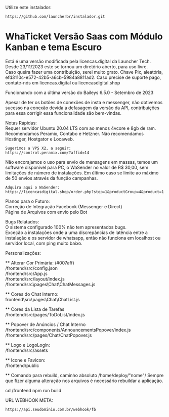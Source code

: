 Utilize este instalador:

```
https://github.com/launcherbr/instalador.git

```

# WhaTicket Versão Saas com Módulo Kanban e tema Escuro</br>
Está é uma versão modificada pela licencas.digital da Launcher Tech.
Desde 23/11/2023 este se tornou um diretório aberto, para uso livre.
</br>Caso queira fazer uma contribuição, serei muito grato.
Chave Pix, aleatória, efd3110c-e572-42b5-a6cb-5984a8811ad2.
Caso precise de suporte pago, contate-nós em licencas.digital ou licencasdigital.shop

Funcionando com a última versão do Baileys 6.5.0 - Setembro de 2023 </br>

Apesar de ter os botões de conexões de insta e messenger, não obtivemos sucesso na conexão devida a defasagem da versão da API, contribuições para essa corrigir essa funcionalidade são bem-vindas.</br>

Notas Rápidas: </br>
Requer servidor Ubuntu 20.04 LTS com ao menos 4vcore e 8gb de ram.
Recomendamos Peramix, Contabo e Hetzner. 
Não recomendamos Hostinger, Hostgator e Locaweb.

```
Sugerimos a VPS X2, a seguir:
https://control.peramix.com/?affid=14
```
Não encorajamos o uso para envio de mensagens em massas, temos um software disponível para PC, o WaSender no valor de R$ 30,00, sem limitações de número de instalações. Em último caso se limite ao máximo de 50 envios através da função campanhas.

```
Adquira aqui o WaSender:
https://licencasdigital.shop/order.php?step=1&productGroup=4&product=1
```

Planos para o Futuro:</br>
Correção de Integração Facebook (Messenger e Direct)</br>
Página de Arquivos com envio pelo Bot

Bugs Relatados:</br>
O sistema configurado 100% não tem apresentados bugs. 
</br>Exceção a instalações onde a uma discrepâncias de latência entre a instalação e os servidor de whatsapp, então não funciona em localhost ou servidor local, com ping muito baixo.

Personalizações:</br>

** Alterar Cor Primária: (#007aff)</br>
/frontend/src/config.json</br>
/frontend/src/App.js</br>
/frontend/src/layout/index.js</br>
/frontend\src\pages\Chat\ChatMessages.js

** Cores do Chat Interno:</br>
frontend\src\pages\Chat\ChatList.js</br>

** Cores da Lista de Tarefas</br>
/frontend/src/pages/ToDoList/index.js

** Popover de Anúncios / Chat Interno </br>
/frontend/src/components/AnnouncementsPopover/index.js</br>
/frontend/src/pages/Chat/ChatPopover.js

** Logo e LogoLogin:</br>
/frontend/src/assets

** Icone e Favicon:</br>
/frontend/public

** Comando para rebuild, caminho absoluto /home/deploy/"nome"/
Sempre que fizer alguma alteração nos arquivos é necessário rebuildar a aplicação.
  
cd /frontend
npm run build

URL WEBHOOK META:

```bash
https://api.seudominio.com.br/webhook/fb
```
